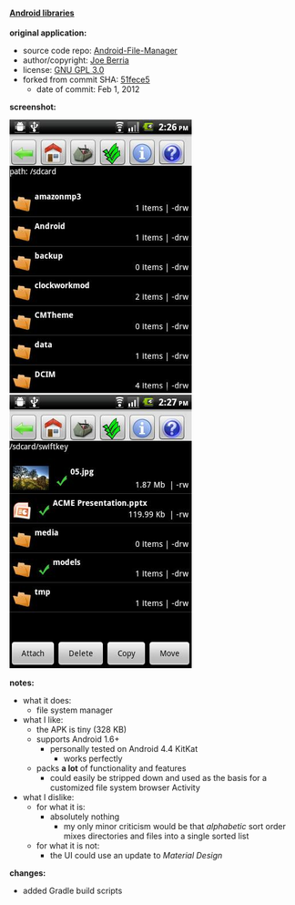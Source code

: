 #### [Android libraries](https://github.com/warren-bank/Android-libraries/tree/nexes/Android-File-Manager)

__original application:__

* source code repo: [Android-File-Manager](https://github.com/nexes/Android-File-Manager)
* author/copyright: [Joe Berria](mailto:joeberria@gmail.com)
* license: [GNU GPL 3.0](http://www.gnu.org/licenses/gpl-3.0.txt)
* forked from commit SHA: [51fece5](https://github.com/nexes/Android-File-Manager/tree/51fece59766d36c77f54cc3cef81dafe7f10f3f6)
  * date of commit: Feb 1, 2012

__screenshot:__

![Android-File-Manager](./.screenshots/1.jpg)
![Android-File-Manager](./.screenshots/2.jpg)

__notes:__

* what it does:
  * file system manager
* what I like:
  * the APK is tiny (328 KB)
  * supports Android 1.6+
    * personally tested on Android 4.4 KitKat
      * works perfectly
  * packs __a lot__ of functionality and features
    * could easily be stripped down and used as the basis for a customized file system browser Activity
* what I dislike:
  * for what it is:
    * absolutely nothing
      * my only minor criticism would be that _alphabetic_ sort order mixes directories and files into a single sorted list
  * for what it is not:
    * the UI could use an update to _Material Design_

__changes:__

* added Gradle build scripts
